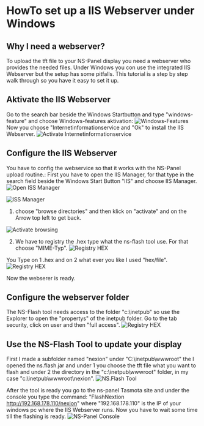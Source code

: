 # HowTo set up a IIS Webserver under Windows

## Why I need a webserver?
To upload the tft file to your NS-Panel display you need a webserver who provides the needed files.
Under Windows you con use the integrated IIS Webserver but the setup has some pitfalls.
This tutorial is a step by step walk through so you have it easy to set it up.

## Aktivate the IIS Webserver
Go to the search bar beside the Windows Startbutton and type "windows-feature" and choose Windows-features aktivation:
![Windows-Features](https://github.com/peepshow-21/ns-flash/pictures/Windows_feature.jpg)
Now you choose "Internetinformationservice and "Ok" to install the IIS Webserver.
![Activate Internetinformationservice](https://github.com/peepshow-21/ns-flash/pictures/internetinformationsdienste.jpg)


## Configure the IIS Webserver
You have to config the webservice so that it works with the NS-Panel upload routine.:
First you have to open the IIS Manager, for that type in the search field beside the Windows Start Button "IIS" and choose IIS Manager.
![Open ISS Manager](https://github.com/peepshow-21/ns-flash/pictures/ISS-Manager.jpg)

![ISS Manager](https://github.com/peepshow-21/ns-flash/pictures/iis_manager.jpg)

1. choose "browse directories" and then klick on "activate" and on the Arrow top left to get back.

![Activate browsing](https://github.com/peepshow-21/ns-flash/pictures/iis_verzeichnis.jpg)

2. We have to registry the .hex type what the ns-flash tool use. For that choose "MIME-Typ".
![Registry HEX](https://github.com/peepshow-21/ns-flash/pictures/iis_mime_hinzu.jpg)

You Type on 1 .hex and on 2 what ever you like I used "hex/file".
![Registry HEX](https://github.com/peepshow-21/ns-flash/pictures/iis_mime.jpg)

Now the webserer is ready.

## Configure the webserver folder
The NS-Flash tool needs access to the folder "c:\inetpub" so use the Explorer to open the "propertys" of the inetpub folder.
Go to the tab security, click on user and then "full access".
![Registry HEX](https://github.com/peepshow-21/ns-flash/pictures/zugriff.jpg)

## Use the NS-Flash Tool to update your display
First I made a subfolder named "nexion" under "C:\inetpub\wwwroot\" the I opened the ns.flash.jar and under 1 you choose the tft file what you want to flash and under 2 the directory in the "c:\inetpub\wwwroot" folder, in my case "c:\inetpub\wwwroot\nexion".
![NS.Flash Tool](https://github.com/peepshow-21/ns-flash/pictures/ns_flash.jpg)

After the tool is ready you go to the ns-panel Tasmota site and under the console you type the command: "FlashNextion http://192.168.178.110/nexion" where "192.168.178.110" is the IP of your windows pc where the IIS Webserver runs.
Now you have to wait some time till the flashing is ready.
![NS-Panel Console](https://github.com/peepshow-21/ns-flash/wiki/pitures/ns_console.jpg)